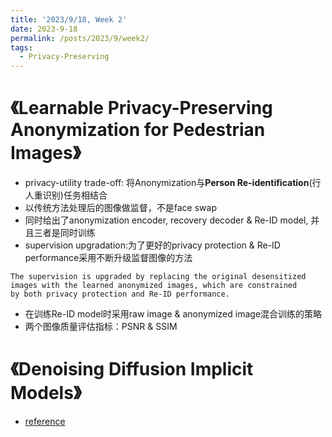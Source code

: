 ```yaml
---
title: '2023/9/18, Week 2'
date: 2023-9-18
permalink: /posts/2023/9/week2/
tags:
  - Privacy-Preserving
---
```


# 《Learnable Privacy-Preserving Anonymization for Pedestrian Images》

- privacy-utility trade-off: 将Anonymization与**Person Re-identification**(行人重识别)任务相结合
- 以传统方法处理后的图像做监督，不是face swap
- 同时给出了anonymization encoder, recovery decoder & Re-ID model, 并且三者是同时训练
- supervision upgradation:为了更好的privacy protection & Re-ID performance采用不断升级监督图像的方法

```
The supervision is upgraded by replacing the original desensitized
images with the learned anonymized images, which are constrained
by both privacy protection and Re-ID performance.
```

- 在训练Re-ID model时采用raw image & anonymized image混合训练的策略
- 两个图像质量评估指标：PSNR & SSIM

# 《Denoising Diffusion Implicit Models》

- [reference](https://zhuanlan.zhihu.com/p/639540034)
